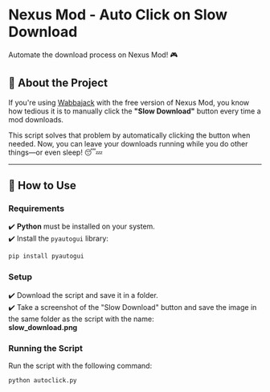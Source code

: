 # Nexus Mod - Auto Click on Slow Download  

Automate the download process on Nexus Mod! 🎮  

## 📌 About the Project  

If you're using [Wabbajack](https://www.wabbajack.org/) with the free version of Nexus Mod, you know how tedious it is to manually click the **"Slow Download"** button every time a mod downloads.  

This script solves that problem by automatically clicking the button when needed. Now, you can leave your downloads running while you do other things—or even sleep! 😴💤  

---

## 🚀 How to Use  

### Requirements  
✔️ **Python** must be installed on your system.  
✔️ Install the `pyautogui` library:  

```sh
pip install pyautogui
```

### Setup  
✔️ Download the script and save it in a folder.  
✔️ Take a screenshot of the "Slow Download" button and save the image in the same folder as the script with the name:  
**slow_download.png**  

### Running the Script  
Run the script with the following command:  

```sh
python autoclick.py
```

